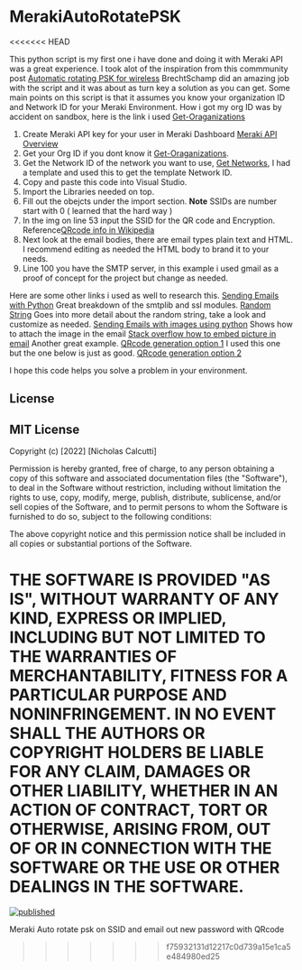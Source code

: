 # MerakiAutoRotatePSK
<<<<<<< HEAD

This python script is my first one i have done and doing it with Meraki API was a great experience. I took alot of the inspiration from this commmunity post [Automatic rotating PSK for wireless](https://community.meraki.com/t5/Wireless-LAN/Automatic-rotating-PSK-for-wireless/m-p/65991)
BrechtSchamp did an amazing job with the script and it was about as turn key a solution as you can get. Some main points on this script is that it assumes you know your organization ID and Network ID for your Meraki Environment. How i got my org ID was by accident on sandbox, here is the link i used [Get-Oraganizations](https://developer.cisco.com/meraki/api-v1/#!get-organizations)

1. Create Meraki API key for your user in Meraki Dashboard [Meraki API Overview](https://documentation.meraki.com/General_Administration/Other_Topics/Cisco_Meraki_Dashboard_API)
2. Get your Org ID if you dont know it [Get-Oraganizations](https://developer.cisco.com/meraki/api-v1/#!get-organizations).
3. Get the Network ID of the network you want to use, [Get Networks](https://developer.cisco.com/meraki/api-v1/#!get-organization-networks), I had a template and used this to get the template Network ID.
4. Copy and paste this code into Visual Studio.
5. Import the Libraries needed on top.
6. Fill out the obejcts under the import section. **Note** SSIDs are number start with 0 ( learned that the hard way )
7. In the img on line 53 input the SSID for the QR code and Encryption. Reference[QRcode info in Wikipedia](https://en.wikipedia.org/wiki/QR_code)
8. Next look at the email bodies, there are email types plain text and HTML. I recommend editing as needed the HTML body to brand it to your needs. 
9. Line 100 you have the SMTP server, in this example i used gmail as a proof of concept for the project but change as needed. 

Here are some other links i used as well to research this. 
[Sending Emails with Python](https://realpython.com/python-send-email/) Great breakdown of the smtplib and ssl modules.
[Random String](https://pynative.com/python-generate-random-string/) Goes into more detail about the random string, take a look and customize as needed. 
[Sending Emails with images using python](https://www.pauldesalvo.com/sending-an-html-formatted-email-with-attachments-through-gmail-using-python/) Shows how to attach the image in the email 
[Stack overflow how to embed picture in email](https://stackoverflow.com/questions/7755501/embed-picture-in-email/60174103?noredirect=1#comment118270288_60174103) Another great example. 
[QRcode generation option 1](https://pypi.org/project/qrcode/) I used this one but the one below is just as good. 
[QRcode generation option 2](https://www.geeksforgeeks.org/wi-fi-qr-code-generator-using-python/)

I hope this code helps you solve a problem in your environment. 


## License 

## MIT License

Copyright (c) [2022] [Nicholas Calcutti]

Permission is hereby granted, free of charge, to any person obtaining a copy
of this software and associated documentation files (the "Software"), to deal
in the Software without restriction, including without limitation the rights
to use, copy, modify, merge, publish, distribute, sublicense, and/or sell
copies of the Software, and to permit persons to whom the Software is
furnished to do so, subject to the following conditions:

The above copyright notice and this permission notice shall be included in all
copies or substantial portions of the Software.

THE SOFTWARE IS PROVIDED "AS IS", WITHOUT WARRANTY OF ANY KIND, EXPRESS OR
IMPLIED, INCLUDING BUT NOT LIMITED TO THE WARRANTIES OF MERCHANTABILITY,
FITNESS FOR A PARTICULAR PURPOSE AND NONINFRINGEMENT. IN NO EVENT SHALL THE
AUTHORS OR COPYRIGHT HOLDERS BE LIABLE FOR ANY CLAIM, DAMAGES OR OTHER
LIABILITY, WHETHER IN AN ACTION OF CONTRACT, TORT OR OTHERWISE, ARISING FROM,
OUT OF OR IN CONNECTION WITH THE SOFTWARE OR THE USE OR OTHER DEALINGS IN THE
SOFTWARE.
=======
[![published](https://static.production.devnetcloud.com/codeexchange/assets/images/devnet-published.svg)](https://developer.cisco.com/codeexchange/github/repo/calcuttin/MerakiAutoRotatePSK)

Meraki Auto rotate psk on SSID and email out new password with QRcode
>>>>>>> f75932131d12217c0d739a15e1ca5e484980ed25

